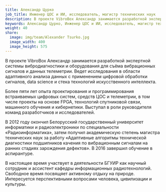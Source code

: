 ```yaml
---
title: Александр Цурко
job_title: Инженер ЦОС и ИИ, исследователь, магистр технических наук
description: В проекте VibroBox Александр занимается разработкой экспертной системы вибродиагностики и оборудования для съёма вибрационных сигналов и данных телеметрии.
keywords: Александр Цурко, Инженер ЦОС и ИИ, исследователь, магистр технических наук, VibroBox, Вибробокс
weight: 40
share:
  image: img/team/Alexander Tsurko.jpg
  image_width: 400
  image_height: 575
---
```

В проекте VibroBox Александр занимается разработкой экспертной системы вибродиагностики и оборудования для съёма вибрационных сигналов и данных телеметрии. Ведет исследования в области адаптивного анализа данных с применением цифровой обработки сигналов, data science и стека технологий искусственного интеллекта.

Более пяти лет опыта проектирования и программирования встраиваемых цифровых систем, средств ЦОС и телеметрии, в том числе проекты на основе FPGA, технологий спутниковой связи, машинного обучения и кибернетики. Выступал в роли руководителя команд разработчиков и исследователей.

В 2012 году окончил Белорусский государственный университет информатики и радиоэлектроники по специальности «Радиоинформатика», затем получил академическую степень магистра технических наук за работу «Адаптивные алгоритмы технической диагностики подшипников качения по вибрационным сигналам на ранних стадиях зарождения дефектов». В 2016 завершил обучение в аспирантуре.

В настоящее время участвует в деятельности БГУИР как научный сотрудник и ассистент кафедры информационных радиотехнологий. Свободное время посвящяет активному отдыху на природе. Интересуется перспективными вопросами человека, цивилизации и культуры.
